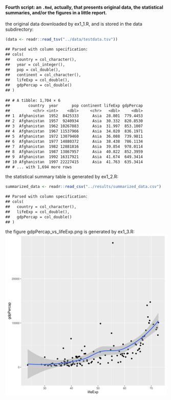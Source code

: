 
#### Fourth script: an `.Rmd`, actually, that presents original data, the statistical summaries, and/or the figures in a little report.

the original data downloaded by ex1\_1.R, and is stored in the data subdirectory:

``` r
(data <- readr::read_tsv("../data/testdata.tsv"))
```

    ## Parsed with column specification:
    ## cols(
    ##   country = col_character(),
    ##   year = col_integer(),
    ##   pop = col_double(),
    ##   continent = col_character(),
    ##   lifeExp = col_double(),
    ##   gdpPercap = col_double()
    ## )

    ## # A tibble: 1,704 × 6
    ##        country  year      pop continent lifeExp gdpPercap
    ##          <chr> <int>    <dbl>     <chr>   <dbl>     <dbl>
    ## 1  Afghanistan  1952  8425333      Asia  28.801  779.4453
    ## 2  Afghanistan  1957  9240934      Asia  30.332  820.8530
    ## 3  Afghanistan  1962 10267083      Asia  31.997  853.1007
    ## 4  Afghanistan  1967 11537966      Asia  34.020  836.1971
    ## 5  Afghanistan  1972 13079460      Asia  36.088  739.9811
    ## 6  Afghanistan  1977 14880372      Asia  38.438  786.1134
    ## 7  Afghanistan  1982 12881816      Asia  39.854  978.0114
    ## 8  Afghanistan  1987 13867957      Asia  40.822  852.3959
    ## 9  Afghanistan  1992 16317921      Asia  41.674  649.3414
    ## 10 Afghanistan  1997 22227415      Asia  41.763  635.3414
    ## # ... with 1,694 more rows

the statistical summary table is generated by ex1\_2.R:

``` r
summarized_data <- readr::read_csv("../results/summarized_data.csv")
```

    ## Parsed with column specification:
    ## cols(
    ##   country = col_character(),
    ##   lifeExp = col_double(),
    ##   gdpPercap = col_double()
    ## )

the figure gdpPercap\_vs\_lifeExp.png is generated by ex1\_3.R: ![alt image](../results/gdpPercap_vs_lifeExp.png)
